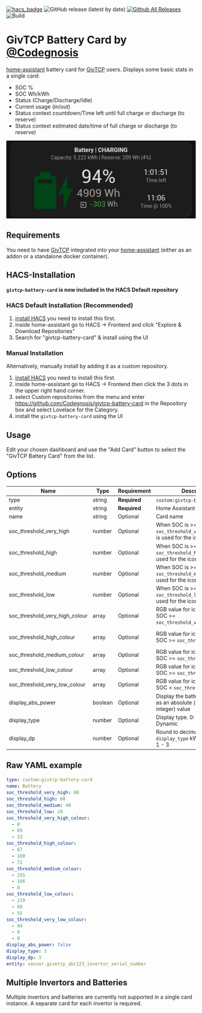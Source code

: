 [![hacs_badge](https://img.shields.io/badge/HACS-Default-orange.svg?style=flat-square)](https://github.com/custom-components/hacs)
![GitHub release (latest by date)](https://img.shields.io/github/v/release/Codegnosis/givtcp-battery-card?style=flat-square)
[![Github All Releases](https://img.shields.io/github/downloads/Codegnosis/givtcp-battery-card/total.svg)]()
![Build](https://github.com/Codegnosis/givtcp-battery-card/actions/workflows/build.yml/badge.svg)

# GivTCP Battery Card by [@Codegnosis](https://www.github.com/Codegnosis)

[home-assistant](home-assistant.io) battery card for [GivTCP](https://github.com/britkat1980/giv_tcp) users. Displays
some basic stats in a single card:

- SOC %
- SOC Wh/kWh
- Status (Charge/Discharge/Idle)
- Current usage (in/out)
- Status context countdown/Time left until full charge or discharge (to reserve)
- Status context estimated date/time of full charge or discharge (to reserve)

![Preview](./preview.png)

## Requirements

You need to have [GivTCP](https://github.com/britkat1980/giv_tcp) integrated into your [home-assistant](home-assistant.io) (either as an addon or a standalone docker container).

## HACS-Installation

**`givtcp-battery-card` is now included in the HACS Default repository**

### HACS Default Installation (Recommended)

1. [install HACS](https://hacs.xyz/docs/installation/installation) you need to install this first.
2. inside home-assistant go to HACS -> Frontend and click "Explore & Download Repositories"
3. Search for "givtcp-battery-card" & install using the UI

### Manual Installation

Alternatively, manually install by adding it as a custom repository.

1. [install HACS](https://hacs.xyz/docs/installation/installation) you need to install this first.
2. inside home-assistant go to HACS -> Frontend then click the 3 dots in the upper right hand corner.
3. select Custom repositories from the menu and enter https://github.com/Codegnosis/givtcp-battery-card in the Repository box and select Lovelace for the Category.
4. install the `givtcp-battery-card` using the UI

## Usage

Edit your chosen dashboard and use the "Add Card" button to select the "GivTCP Battery Card" from the list.

## Options

| Name                           | Type     | Requirement  | Description                                                                       | Default         |
|--------------------------------|----------|--------------|-----------------------------------------------------------------------------------|-----------------|
| type                           | string   | **Required** | `custom:givtcp-battery-card`                                                      |                 |
| entity                         | string   | **Required** | Home Assistant entity ID.                                                         | `none`          |
| name                           | string   | Optional     | Card name                                                                         | `Battery`       |
| soc_threshold_very_high        | number   | Optional     | When SOC is >= this, `soc_threshold_very_high_colour` is used for the icon colour | `80`            |
| soc_threshold_high             | number   | Optional     | When SOC is >= this, `soc_threshold_high_colour` is used for the icon colour      | `60`            |
| soc_threshold_medium           | number   | Optional     | When SOC is >= this, `soc_threshold_medium_colour` is used for the icon colour    | `40`            |
| soc_threshold_low              | number   | Optional     | When SOC is >= this, `soc_threshold_low_colour` is used for the icon colour       | `20`            |
| soc_threshold_very_high_colour | array    | Optional     | RGB value for icon colour when SOC >= `soc_threshold_very_high`                   | `[0, 69, 23]`   |
| soc_threshold_high_colour      | array    | Optional     | RGB value for icon colour when SOC >= `soc_threshold_high`                        | `[67, 160, 71]` |
| soc_threshold_medium_colour    | array    | Optional     | RGB value for icon colour when SOC >= `soc_threshold_medium`                      | `[255, 166, 0]` |
| soc_threshold_low_colour       | array    | Optional     | RGB value for icon colour when SOC >= `soc_threshold_low`                         | `[219, 68, 55]` |
| soc_threshold_very_low_colour  | array    | Optional     | RGB value for icon colour when SOC < `soc_threshold_low`                          | `[94, 0, 0]`    |
| display_abs_power              | boolean  | Optional     | Display the battery power usage as an absolute (unsigned integer) value           | `false`         |
| display_type                   | number   | Optional     | Display type. 0: Wh, 1: kWh, 2: Dynamic                                           | `3`             |
| display_dp                     | number   | Optional     | Round to decimal places for `display_type` kWh or Dynamic. 1 - 3                  | `3`             |

## Raw YAML example

```yaml
type: custom:givtcp-battery-card
name: Battery
soc_threshold_very_high: 80
soc_threshold_high: 60
soc_threshold_medium: 40
soc_threshold_low: 20
soc_threshold_very_high_colour:
  - 0
  - 69
  - 23
soc_threshold_high_colour:
  - 67
  - 160
  - 71
soc_threshold_medium_colour:
  - 255
  - 166
  - 0
soc_threshold_low_colour:
  - 219
  - 68
  - 55
soc_threshold_very_low_colour:
  - 94
  - 0
  - 0
display_abs_power: false
display_type: 3
display_dp: 3
entity: sensor.givetcp_abc123_invertor_serial_number
```

## Multiple Invertors and Batteries

Multiple invertors and batteries are currently not supported in a single card instance. A separate card for each
invertor is required.
